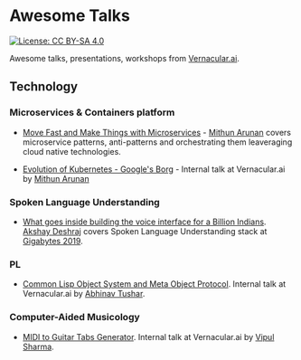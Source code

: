 # Awesome Talks

[![License: CC BY-SA 4.0](https://img.shields.io/badge/License-CC%20BY--SA%204.0-lightgrey.svg)](https://creativecommons.org/licenses/by-sa/4.0/)

Awesome talks, presentations, workshops from [Vernacular.ai](http://vernacular.ai/).

## Technology

### Microservices & Containers platform

* [Move Fast and Make Things with Microservices](move-fast-and-make-things-with-microservices/README.md) - [Mithun Arunan](https://twitter.com/MithunArunan) covers microservice patterns, anti-patterns and orchestrating them leaveraging cloud native technologies.

* [Evolution of Kubernetes - Google's Borg](evolution-of-kubernetes-googles-borg/README.md) - Internal talk at Vernacular.ai by [Mithun Arunan](https://twitter.com/MithunArunan)

### Spoken Language Understanding

* [What goes inside building the voice interface for a Billion Indians](slu-gigabytes/README.md). [Akshay Deshraj](https://github.com/axay/) covers Spoken Language Understanding stack at [Gigabytes 2019](https://gigabytes.co.in).

### PL

* [Common Lisp Object System and Meta Object Protocol](clos-mop/README.org). Internal talk at Vernacular.ai by [Abhinav Tushar](https://lepisma.xyz).

### Computer-Aided Musicology

* [MIDI to Guitar Tabs Generator](midi-to-guitar-tabs/README.md). Internal talk at Vernacular.ai by [Vipul Sharma](https://github.com/vipul-sharma20/).
